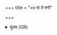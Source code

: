 +++
title = "०७ मा ते मनो"

+++
<details><summary>मूलम् (GR)</summary>

मा ते मनो मासुर्  
अङ्गानां मा रमश् च ते ।  
मा ते हास्त तन्वः किं चनेह ॥
</details>